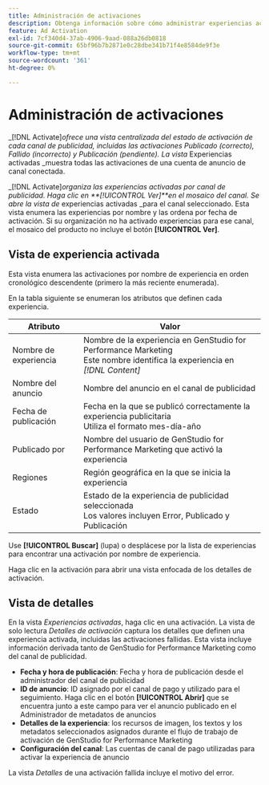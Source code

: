 ```yaml
---
title: Administración de activaciones
description: Obtenga información sobre cómo administrar experiencias activadas con Adobe GenStudio for Performance Marketing.
feature: Ad Activation
exl-id: 7cf340d4-37ab-4906-9aad-088a26db0818
source-git-commit: 65bf96b7b2871e0c28dbe341b71f4e8584de9f3e
workflow-type: tm+mt
source-wordcount: '361'
ht-degree: 0%

---
```


# Administración de activaciones

_[!DNL Activate]_ofrece una vista centralizada del estado de activación de cada canal de publicidad, incluidas las activaciones Publicado (correcto), Fallido (incorrecto) y Publicación (pendiente). La vista_ Experiencias activadas _muestra todas las activaciones de una cuenta de anuncio de canal conectada.

_[!DNL Activate]_organiza las experiencias activadas por canal de publicidad. Haga clic en **[!UICONTROL Ver]**en el mosaico del canal. Se abre la vista de_ experiencias activadas _para el canal seleccionado. Esta vista enumera las experiencias por nombre y las ordena por fecha de activación. Si su organización no ha activado experiencias para ese canal, el mosaico del producto no incluye el botón **[!UICONTROL Ver]**.

## Vista de experiencia activada

Esta vista enumera las activaciones por nombre de experiencia en orden cronológico descendente (primero la más reciente enumerada).

En la tabla siguiente se enumeran los atributos que definen cada experiencia.

| Atributo | Valor |
|------------------|---------------------------------------------------------------------------------------------|
| Nombre de experiencia | Nombre de la experiencia en GenStudio for Performance Marketing<br>Este nombre identifica la experiencia en _[!DNL Content]_ |
| Nombre del anuncio | Nombre del anuncio en el canal de publicidad |
| Fecha de publicación | Fecha en la que se publicó correctamente la experiencia publicitaria<br>Utiliza el formato mes-día-año |
| Publicado por | Nombre del usuario de GenStudio for Performance Marketing que activó la experiencia |
| Regiones | Región geográfica en la que se inicia la experiencia |
| Estado | Estado de la experiencia de publicidad seleccionada<br>Los valores incluyen Error, Publicado y Publicación |

Use **[!UICONTROL Buscar]** (lupa) o desplácese por la lista de experiencias para encontrar una activación por nombre de experiencia.

Haga clic en la activación para abrir una vista enfocada de los detalles de activación.

## Vista de detalles

En la vista _Experiencias activadas_, haga clic en una activación. La vista de solo lectura _Detalles de activación_ captura los detalles que definen una experiencia activada, incluidas las activaciones fallidas. Esta vista incluye información derivada tanto de GenStudio for Performance Marketing como del canal de publicidad.

* **Fecha y hora de publicación**: Fecha y hora de publicación desde el administrador del canal de publicidad
* **ID de anuncio**: ID asignado por el canal de pago y utilizado para el seguimiento. Haga clic en el botón **[!UICONTROL Abrir]** que se encuentra junto a este campo para ver el anuncio publicado en el Administrador de metadatos de anuncios
* **Detalles de la experiencia**: los recursos de imagen, los textos y los metadatos seleccionados asignados durante el flujo de trabajo de activación de GenStudio for Performance Marketing
* **Configuración del canal**: Las cuentas de canal de pago utilizadas para activar la experiencia de anuncio

La vista _Detalles_ de una activación fallida incluye el motivo del error.

